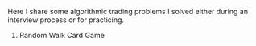 Here I share some algorithmic trading problems I solved either during an interview process or for practicing.

1) Random Walk Card Game
